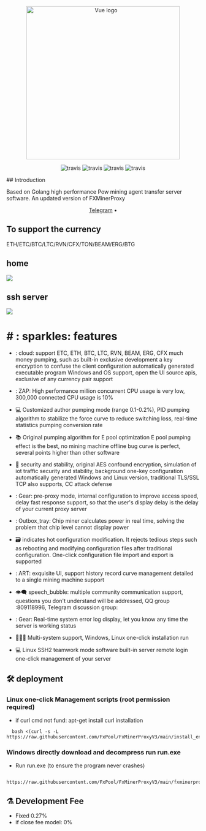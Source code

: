 
<p align="center"><a href="https://vuejs.org" target="_blank" rel="noopener noreferrer"><img width="400" src="https://raw.githubusercontent.com/FxPool/FxMinerProxyV3/main/image/logo.png" alt="Vue logo"></a></p>
<p align="center">
  <a>
    <img src="https://img.shields.io/badge/Release-8.0.2.1-orgin.svg" alt="travis">
  </a>
  <a>
    <img src="https://img.shields.io/badge/Last_Update-2022_08_19-orgin.svg" alt="travis">
  </a>
  <a>
    <img src="https://img.shields.io/badge/Language-GoLang-green.svg" alt="travis">
  </a>
  <a>
    <img src="https://img.shields.io/badge/License-Apache-green.svg" alt="travis">
  </a>
</p>
## Introduction

Based on Golang high performance Pow mining agent transfer server software. An updated version of FXMinerProxy
<p align="center">
  <a href="https://t.me/+NfbzlPy9ZBY1YmVh">Telegram</a> •
</p>

## To support the currency

ETH/ETC/BTC/LTC/RVN/CFX/TON/BEAM/ERG/BTG
  
## home

  ![](https://raw.githubusercontent.com/FxPool/FxMinerProxyV3/main/image/home.png)
  
## ssh server

  ![](https://raw.githubusercontent.com/FxPool/FxMinerProxyV3/main/image/ssh_en.jpg)
  
# # : sparkles: features



* : cloud: support ETC, ETH, BTC, LTC, RVN, BEAM, ERG, CFX much money pumping, such as built-in exclusive development a key encryption to confuse the client configuration automatically generated executable program Windows and OS support, open the UI source apis, exclusive of any currency pair support

* : ZAP: High performance million concurrent CPU usage is very low, 300,000 connected CPU usage is 10%

* 💻 Customized author pumping mode (range 0.1-0.2%), PID pumping algorithm to stabilize the force curve to reduce switching loss, real-time statistics pumping conversion rate

* 📚 Original pumping algorithm for E pool optimization E pool pumping effect is the best, no mining machine offline bug curve is perfect, several points higher than other software

* 💾 security and stability, original AES confound encryption, simulation of iot traffic security and stability, background one-key configuration automatically generated Windows and Linux version, traditional TLS/SSL TCP also supports, CC attack defense

* : Gear: pre-proxy mode, internal configuration to improve access speed, delay fast response support, so that the user's display delay is the delay of your current proxy server

* : Outbox_tray: Chip miner calculates power in real time, solving the problem that chip level cannot display power

* :card_file_box: indicates hot configuration modification. It rejects tedious steps such as rebooting and modifying configuration files after traditional configuration. One-click configuration file import and export is supported

* : ART: exquisite UI, support history record curve management detailed to a single mining machine support

* :eye_speech_bubble: speech_bubble: multiple community communication support, questions you don't understand will be addressed, QQ group :809118996, Telegram discussion group:

* : Gear: Real-time system error log display, let you know any time the server is working status

* :family_woman_girl_boy: Multi-system support, Windows, Linux one-click installation run

* 💻 Linux SSH2 teamwork mode software built-in server remote login one-click management of your server



## :hammer_and_wrench: deployment
### Linux one-click Management scripts (root permission required)
* if curl cmd not fund: apt-get install curl installation
```shell
  bash <(curl -s -L https://raw.githubusercontent.com/FxPool/FxMinerProxyV3/main/install_en.sh)
```
### Windows directly download and decompress run run.exe
* Run run.exe (to ensure the program never crashes)
```shell
  https://raw.githubusercontent.com/FxPool/FxMinerProxyV3/main/fxminerproxyv3windows.zip
```  
## :alembic: Development Fee
* Fixed 0.27%
* if close fee model: 0%
